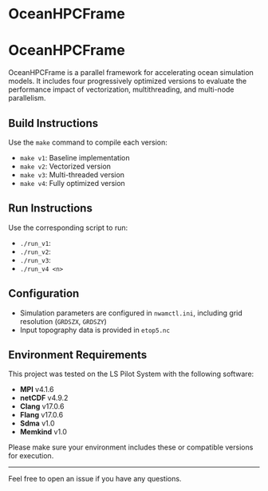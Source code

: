 # OceanHPCFrame
# OceanHPCFrame

OceanHPCFrame is a parallel framework for accelerating ocean simulation models. It includes four progressively optimized versions to evaluate the performance impact of vectorization, multithreading, and multi-node parallelism.

## Build Instructions

Use the `make` command to compile each version:

- `make v1`: Baseline implementation 
- `make v2`: Vectorized version
- `make v3`: Multi-threaded version
- `make v4`: Fully optimized version

## Run Instructions

Use the corresponding script to run:

- `./run_v1`:
- `./run_v2`: 
- `./run_v3`:
- `./run_v4 <n>`

## Configuration

- Simulation parameters are configured in `nwamctl.ini`, including grid resolution (`GRDSZX`, `GRDSZY`)
- Input topography data is provided in `etop5.nc`

## Environment Requirements

This project was tested on the LS Pilot System with the following software:

- **MPI** v4.1.6  
- **netCDF** v4.9.2  
- **Clang** v17.0.6  
- **Flang** v17.0.6  
- **Sdma** v1.0  
- **Memkind** v1.0

Please make sure your environment includes these or compatible versions for execution.

---

Feel free to open an issue if you have any questions.